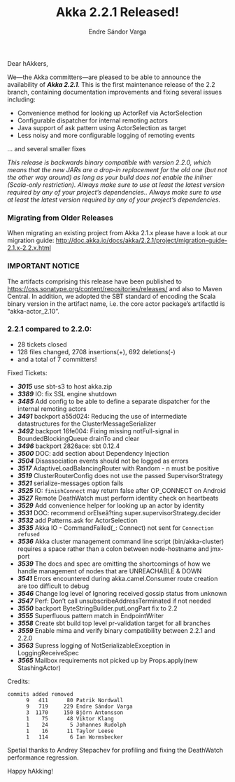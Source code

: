 ﻿---
layout: news
title: Akka 2.2.1 Released!
author: Endre Sándor Varga
short: Akka 2.2.1 Released
---

Dear hAkkers,

We—the Akka committers—are pleased to be able to announce the availability of ***Akka 2.2.1***. This is the first maintenance release of the 2.2 branch, containing documentation improvements and fixing several issues including:

  * Convenience method for looking up ActorRef via ActorSelection
  * Configurable dispatcher for internal remoting actors
  * Java support of ask pattern using ActorSelection as target
  * Less noisy and more configurable logging of remoting events

 ... and several smaller fixes
 
 *This release is backwards binary compatible with version 2.2.0, which means that the new JARs are a drop-in replacement for the old one (but not the other way around) as long as your build does not enable the inliner (Scala-only restriction). Always make sure to use at least the latest version required by any of your project’s dependencies.. Always make sure to use at least the latest version required by any of your project’s dependencies.*
 
### Migrating from Older Releases

When migrating an existing project from Akka 2.1.x please have a look at our migration guide:
http://doc.akka.io/docs/akka/2.2.1/project/migration-guide-2.1.x-2.2.x.html

### IMPORTANT NOTICE

The artifacts comprising this release have been published to https://oss.sonatype.org/content/repositories/releases/ and also to Maven Central. In addition, we adopted the SBT standard of encoding the Scala binary version in the artifact name, i.e. the core actor package’s artifactId is “akka-actor_2.10”.

### 2.2.1 compared to 2.2.0:

  * 28 tickets closed
  * 128 files changed, 2708 insertions(+), 692 deletions(-)
  * and a total of 7 committers!


Fixed Tickets:

  * ***3015***  use sbt-s3 to host akka.zip
  * ***3389***  IO: fix SSL engine shutdown
  * ***3485***  Add config to be able to define a separate dispatcher for the internal remoting actors
  * ***3491***  backport a55d024: Reducing the use of intermediate datastructures for the ClusterMessageSerializer
  * ***3492***  backport 16fe004: Fixing missing notFull-signal in BoundedBlockingQueue drainTo and clear
  * ***3496***  backport 2826ace: sbt 0.12.4
  * ***3500***  DOC: add section about Dependency Injection
  * ***3504***  Disassociation events should not be logged as errors
  * ***3517***  AdaptiveLoadBalancingRouter with Random - n must be positive
  * ***3519***  ClusterRouterConfig does not use the passed SupervisorStrategy
  * ***3521***  serialize-messages option fails
  * ***3525***  IO: `finishConnect` may return false after OP_CONNECT on Android
  * ***3527***  Remote DeathWatch must perform identity check on heartbeats
  * ***3529***  Add convenience helper for looking up an actor by identity
  * ***3531***  DOC: recommend orElseâ?ting super.supervisorStrategy.decider
  * ***3532***  add Patterns.ask for ActorSelection
  * ***3535***  Akka IO - CommandFailed(_: Connect) not sent for `Connection refused`
  * ***3536***  Akka cluster management command line script (bin/akka-cluster) requires a space rather than a colon between node-hostname and jmx-port
  * ***3539***  The docs and spec are omitting the shortcomings of how we handle management of nodes that are UNREACHABLE & DOWN
  * ***3541***  Errors encountered during akka.camel.Consumer route creation are too difficult to debug
  * ***3546***  Change log level of Ignoring received gossip status from unknown
  * ***3547***  Perf: Don’t call unsubscribeAddressTerminated if not needed
  * ***3550***  backport ByteStringBuilder.putLongPart fix to 2.2
  * ***3555***  Superfluous pattern match in EndpointWriter
  * ***3558***  Create sbt build top level pr-validation target for all branches
  * ***3559***  Enable mima and verify binary compatibility between 2.2.1 and 2.2.0
  * ***3563***  Supress logging of NotSerializableException in LoggingReceiveSpec
  * ***3565***  Mailbox requirements not picked up by Props.apply(new StashingActor)


Credits:

    commits added removed
          9   411      80 Patrik Nordwall
          9   719     229 Endre Sándor Varga
          3  1170     150 Björn Antonsson
          1    75      48 Viktor Klang
          1    24       5 Johannes Rudolph
          1    16      11 Taylor Leese
          1   114       6 Ian Wormsbecker

Spetial thanks to Andrey Stepachev for profiling and fixing the DeathWatch performance regression.

Happy hAkking!
